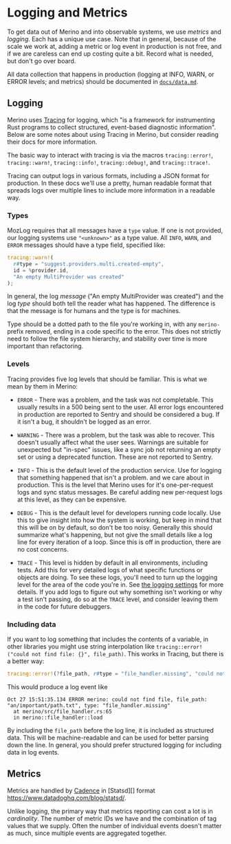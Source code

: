 # Logging and Metrics

To get data out of Merino and into observable systems, we use _metrics_ and
_logging_. Each has a unique use case. Note that in general, because of the scale
we work at, adding a metric or log event in production is not free, and if we
are careless can end up costing quite a bit. Record what is needed, but don't go
over board.

All data collection that happens in production (logging at INFO, WARN, or ERROR
levels; and metrics) should be documented in [`docs/data.md`](../data.md).

## Logging

Merino uses [Tracing][] for logging, which "is a framework for instrumenting
Rust programs to collect structured, event-based diagnostic information". Below
are some notes about using Tracing in Merino, but consider reading their docs
for more information.

[tracing]: https://crates.io/crates/tracing

The basic way to interact with tracing is via the macros `tracing::error!`,
`tracing::warn!`, `tracing::info!`, `tracing::debug!`, and `tracing::trace!`.

Tracing can output logs in various formats, including a JSON format for
production. In these docs we'll use a pretty, human readable format that spreads
logs over multiple lines to include more information in a readable way.

### Types

MozLog requires that all messages have a `type` value. If one is not provided,
our logging systems use `"<unknown>"` as a type value. All `INFO`, `WARN`, and
`ERROR` messages should have a type field, specified like:

```rust
tracing::warn!(
  r#type = "suggest.providers.multi.created-empty",
  id = %provider.id,
  "An empty MultiProvider was created"
);
```

In general, the log _message_ ("An empty MultiProvider was created") and the log
_type_ should both tell the reader what has happened. The difference is that the
message is for humans and the type is for machines.

Type should be a dotted path to the file you're working in, with any `merino-`
prefix removed, ending in a code specific to the error. This does not strictly
need to follow the file system hierarchy, and stability over time is more
important than refactoring.

### Levels

Tracing provides five log levels that should be familiar. This is what we mean
by them in Merino:

- `ERROR` - There was a problem, and the task was not completable. This usually
  results in a 500 being sent to the user. All error logs encountered in
  production are reported to Sentry and should be considered a bug. If it isn't
  a bug, it shouldn't be logged as an error.

- `WARNING` - There was a problem, but the task was able to recover. This
  doesn't usually affect what the user sees. Warnings are suitable for
  unexpected but "in-spec" issues, like a sync job not returning an empty set or
  using a deprecated function. These are not reported to Sentry.

- `INFO` - This is the default level of the production service. Use for logging
  that something happened that isn't a problem. and we care about in production.
  This is the level that Merino uses for it's one-per-request logs and sync
  status messages. Be careful adding new per-request logs at this level, as they
  can be expensive.

- `DEBUG` - This is the default level for developers running code locally. Use
  this to give insight into how the system is working, but keep in mind that
  this will be on by default, so don't be too noisy. Generally this should
  summarize what's happening, but not give the small details like a log line for
  every iteration of a loop. Since this is off in production, there are no cost
  concerns.

- `TRACE` - This level is hidden by default in all environments, including
  tests. Add this for very detailed logs of what specific functions or objects
  are doing. To see these logs, you'll need to turn up the logging level for the
  area of the code you're in. See [the logging settings](../ops.md#logging) for
  more details. If you add logs to figure out why something isn't working or why
  a test isn't passing, do so at the `TRACE` level, and consider leaving them in
  the code for future debuggers.

### Including data

If you want to log something that includes the contents of a variable, in other
libraries you might use string interpolation like
`tracing::error!("could not find file: {}", file_path)`. This works in Tracing,
but there is a better way:

```rust
tracing::error!(?file_path, r#type = "file_handler.missing", "could not find file");
```

This would produce a log event like

```log
Oct 27 15:51:35.134 ERROR merino: could not find file, file_path: "an/important/path.txt", type: "file_handler.missing"
  at merino/src/file_handler.rs:65
  in merino::file_handler::load
```

By including the `file_path` before the log line, it is included as structured
data. This will be machine-readable and can be used for better parsing down the
line. In general, you should prefer structured logging for including data in log
events.

## Metrics

Metrics are handled by [Cadence][] in [Statsd][] format
https://www.datadoghq.com/blog/statsd/.

[cadence]: https://crates.io/crates/cadence

Unlike logging, the primary way that metrics reporting can cost a lot is in
_cardinality_. The number of metric IDs we have and the combination of tag
values that we supply. Often the number of individual events doesn't matter as
much, since multiple events are aggregated together.
